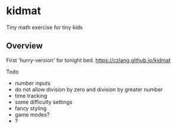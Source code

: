 # kidmat

Tiny math exercise for tiny kids

## Overview

First 'hurry-version' for tonight bed. https://czlang.github.io/kidmat

Todo
* number inputs
* do not allow division by zero and division by greater number
* time tracking 
* some difficulty settings
* fancy styling
* game modes? 
* ?

